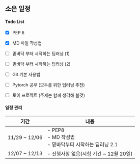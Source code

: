 ## 소은 일정

#### Todo List
- [X] PEP 8
- [X] MD 파일 작성법
- [ ] 밑바닥 부터 시작하는 딥러닝 (1)
- [ ] 밑바닥 부터 시작하는 딥러닝 (2)
- [ ] Git 기본 사용법
- [ ] Pytorch 공부 (모두를 위한 딥러닝 추천)
- [ ] 토이 프로젝트 (주제는 함께 생각해 볼것)


#### 일정 관리

기간 | 내용
-- | --
11/29 ~ 12/06  | - PEP8 </br> - MD 작성법 </br> - 밑바닥부터 시작하는 딥러닝 2.1
12/07 ~ 12/13  | - 진행사항 없음(시험 기간 ~ 12월 20일)